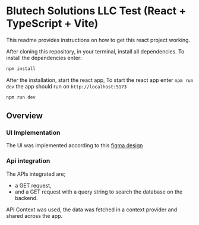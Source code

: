 # Blutech Solutions LLC Test (React + TypeScript + Vite)

This readme provides  instructions on how to get this react project working.

After cloning this repository, in your terminal, install all dependencies. To install the dependencies enter:
```js
npm install
```

After the installation, start the react app, To start the react app enter `npm run dev` the app should run on `http://localhost:5173`
```js
npm run dev
````

## Overview

### UI Implementation
The UI was implemented according to this [figma design](https://www.figma.com/design/5YoDO1EKuVGMJK77g2CY43/Blutech-solution?node-id=425-359&t=fCesi5WRWJUPge5L-0) 

### Api integration
The APIs integrated are;
- a GET request, 
- and a GET request with a query string to search the database on the backend.

API Context was used, the data was fetched in a context provider and shared across the app.
